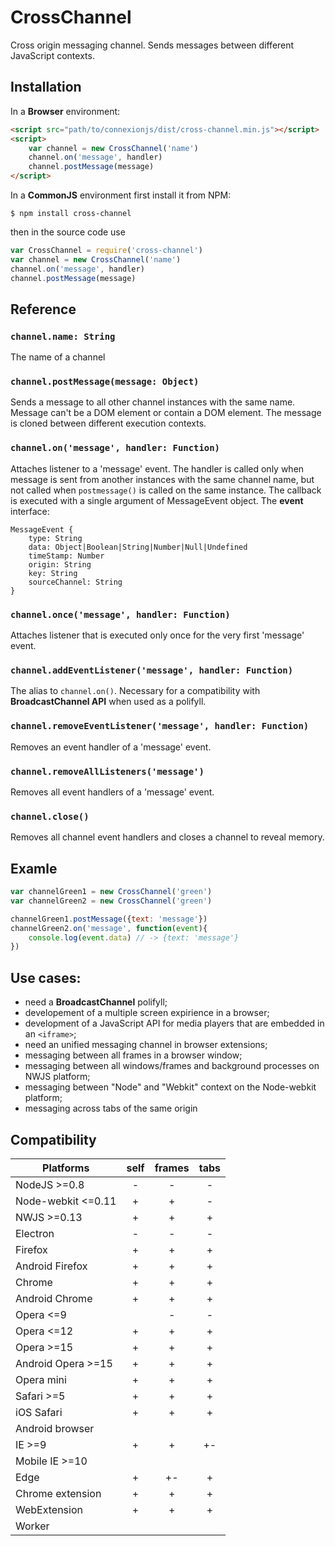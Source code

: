 # CrossChannel

Cross origin messaging channel. Sends messages between different JavaScript contexts.

## Installation

In a **Browser** environment:

```html
<script src="path/to/connexionjs/dist/cross-channel.min.js"></script>
<script>
	var channel = new CrossChannel('name')
	channel.on('message', handler)
	channel.postMessage(message)
</script>
```

In a **CommonJS** environment first install it from NPM:

```
$ npm install cross-channel
```

then in the source code use

```js
var CrossChannel = require('cross-channel')
var channel = new CrossChannel('name')
channel.on('message', handler)
channel.postMessage(message)
```

## Reference

### `channel.name: String`

The name of a channel

### `channel.postMessage(message: Object)`

Sends a message to all other channel instances with the same name. Message can't be a DOM element or contain a DOM element. The message is cloned between different execution contexts.

### `channel.on('message', handler: Function)`

Attaches listener to a 'message' event. The handler is called only when message is sent from another instances with the same channel name, but not called when `postmessage()` is called on the same instance. The callback is executed with a single argument of MessageEvent object. The **event** interface:

```
MessageEvent {
	type: String
	data: Object|Boolean|String|Number|Null|Undefined
	timeStamp: Number
	origin: String
	key: String
	sourceChannel: String
}
```

### `channel.once('message', handler: Function)`

Attaches listener that is executed only once for the very first 'message' event.

### `channel.addEventListener('message', handler: Function)`

The alias to `channel.on()`. Necessary for a compatibility with **BroadcastChannel API** when used as a polifyll.

### `channel.removeEventListener('message', handler: Function)`

Removes an event handler of a 'message' event.

### `channel.removeAllListeners('message')`

Removes all event handlers of a 'message' event.

### `channel.close()`

Removes all channel event handlers and closes a channel to reveal memory.

## Examle

```js
var channelGreen1 = new CrossChannel('green')
var channelGreen2 = new CrossChannel('green')

channelGreen1.postMessage({text: 'message'})
channelGreen2.on('message', function(event){
	console.log(event.data) // -> {text: 'message'}
})
```

## Use cases:
- need a **BroadcastChannel** polifyll;
- developement of a multiple screen expirience in a browser;
- development of a JavaScript API for media players that are embedded in an `<iframe>`;
- need an unified messaging channel in browser extensions;
- messaging between all frames in a browser window;
- messaging between all windows/frames and background processes on NWJS platform;
- messaging between "Node" and "Webkit" context on the Node-webkit platform;
- messaging across tabs of the same origin
<!--- messaging between different main process and child processes in NodeJS-->

## Compatibility
<!-- http://www.tablesgenerator.com/markdown_tables -->
| Platforms         |  self  | frames | tabs |
|-------------------|:------:|:------:|:----:|
| NodeJS >=0.8      |    -   |   -    |   -  |
| Node-webkit <=0.11|    +   |   +    |   -  |
| NWJS >=0.13       |    +   |   +    |   +  |
| Electron          |    -   |   -    |   -  |
| Firefox           |    +   |   +    |   +  |
| Android Firefox   |    +   |   +    |   +  |
| Chrome            |    +   |   +    |   +  |
| Android Chrome    |    +   |   +    |   +  |
| Opera <=9         |        |   -    |   -  |
| Opera <=12        |    +   |   +    |   +  |
| Opera >=15        |    +   |   +    |   +  |
| Android Opera >=15|    +   |   +    |   +  |
| Opera mini        |    +   |   +    |   +  |
| Safari >=5        |    +   |   +    |   +  |
| iOS Safari        |    +   |   +    |   +  |
| Android browser   |        |        |      |
| IE >=9            |    +   |   +    |  +-  |
| Mobile IE >=10    |        |        |      |
| Edge              |    +   |   +-   |  +   |
| Chrome extension  |    +   |   +    |  +   |
| WebExtension      |    +   |   +    |  +   |
| Worker            |        |        |      |

<!--## Polyfills that may be required for old platforms:
- Object.create() (IE <=8, FF <=3.6, SF <5, iOS <=5.1, CH <6, OP <=11.50)-->

